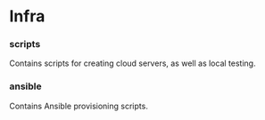 # Infra

### scripts

Contains scripts for creating cloud servers, as well as local testing.

### ansible

Contains Ansible provisioning scripts.
